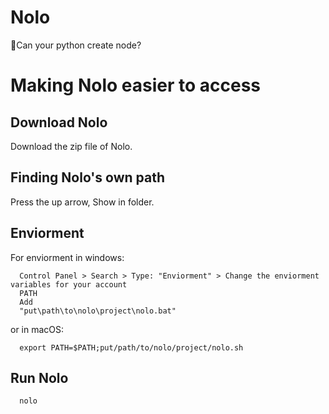 # Nolo
🤝Can your python create node?
# Making Nolo easier to access
## Download Nolo
Download the zip file of Nolo.
## Finding Nolo's own path
Press the up arrow, Show in folder.
## Enviorment
For enviorment in windows:
```
  Control Panel > Search > Type: "Enviorment" > Change the enviorment variables for your account
  PATH
  Add
  "put\path\to\nolo\project\nolo.bat"
```
or in macOS:
```
  export PATH=$PATH;put/path/to/nolo/project/nolo.sh
```
## Run Nolo
```
  nolo
```
